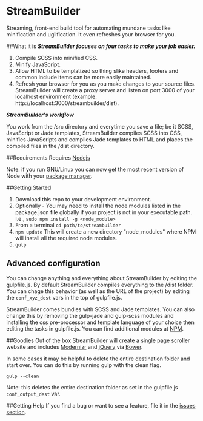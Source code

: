 # StreamBuilder
Streaming, front-end build tool for automating mundane tasks like minification and uglification. It even refreshes your browser for you.

##What it is
*__StreamBuilder focuses on four tasks to make your job easier.__*

1. Compile SCSS into minified CSS.
2. Minify JavaScript.
3. Allow HTML to be templatized so thing slike headers, footers and common include items can be more easily maintained.
4. Refresh your browser for you as you make changes to your source files. StreamBuilder will create a proxy server and listen on port 3000 of your localhost environment (example: http://localhost:3000/streambuilder/dist).

*__StreamBuilder's workflow__*

You work from the /src directory and everytime you save a file; be it SCSS, JavaScript or Jade templates, StreamBuilder compiles SCSS into CSS, minifies JavaScripts and compiles Jade templates to HTML and places the compiled files in the /dist directory.

##Requirements
Requires [Nodejs](https://nodejs.org/)

Note: if you run GNU/Linux you can now get the most recent version of Node with your [package manager](https://github.com/joyent/node/wiki/Installing-Node.js-via-package-manager).

##Getting Started
1. Download this repo to your development environment.
2. Optionally - You may need to install the node modules listed in the package.json file globally if your project is not in your executable path. I.e., `sudo npm install -g <node_module>`
3. From a terminal `cd path/to/streambuilder`
4. `npm update` This will create a new directory "node_modules" where NPM will install all the required node modules.
5. `gulp`

## Advanced configuration
You can change anything and everything about StreamBuilder by editing the gulpfile.js. By default StreamBuilder compiles everything to the /dist folder. You can chage this behavior (as well as the URL of the project) by editing the `conf_xyz_dest` vars in the top of gulpfile.js.

StreamBuilder comes bundles with SCSS and Jade templates. You can also change this by removing the gulp-jade and gulp-scss modules and installing the css pre-processor and template language of your choice then editing the tasks in gulpfile.js. You can find additional modules at [NPM](https://www.npmjs.com/).

##Goodies
Out of the box StreamBuilder will create a single page scroller website and includes [Modernizr](http://modernizr.com/) and [jQuery](https://jquery.com/) via [Bower](http://bower.io/).

In some cases it may be helpful to delete the entire destination folder and start over. You can do this by running gulp with the clean flag.

`gulp --clean`

Note: this deletes the entire destination folder as set in the gulpfile.js `conf_output_dest` var.

##Getting Help
If you find a bug or want to see a feature, file it in the [issues section](https://github.com/prawnstar/streambuilder/issues).